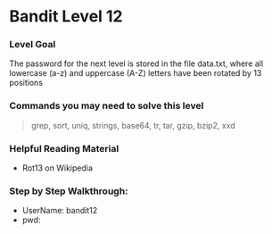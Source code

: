 # Bandit Level 12

### Level Goal
The password for the next level is stored in the file data.txt, where all lowercase (a-z) and uppercase (A-Z) letters have been rotated by 13 positions

### Commands you may need to solve this level
> grep, sort, uniq, strings, base64, tr, tar, gzip, bzip2, xxd

### Helpful Reading Material
- Rot13 on Wikipedia

### Step by Step Walkthrough:



* UserName: bandit12
* pwd: 